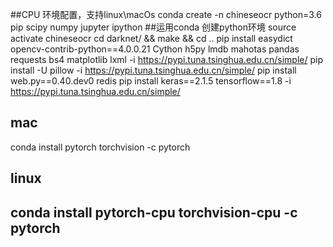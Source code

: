 ##CPU 环境配置，支持linux\macOs
conda create -n chineseocr python=3.6 pip scipy numpy jupyter ipython ##运用conda 创建python环境
source activate chineseocr
cd darknet/ && make && cd ..
pip install easydict opencv-contrib-python==4.0.0.21 Cython h5py lmdb mahotas pandas requests bs4 matplotlib lxml -i https://pypi.tuna.tsinghua.edu.cn/simple/
pip install -U pillow -i https://pypi.tuna.tsinghua.edu.cn/simple/
pip install web.py==0.40.dev0 redis
pip install keras==2.1.5 tensorflow==1.8 -i https://pypi.tuna.tsinghua.edu.cn/simple/
## mac
conda install pytorch torchvision -c pytorch
## linux
## conda install pytorch-cpu torchvision-cpu -c pytorch

